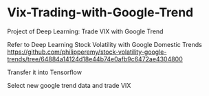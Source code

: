 # Vix-Trading-with-Google-Trend
Project of Deep Learning: Trade VIX with Google Trend

Refer to Deep Learning Stock Volatility with Google Domestic Trends
https://github.com/philipperemy/stock-volatility-google-trends/tree/64884a14124d18e44b74e0afb9c6472ae4304800

Transfer it into Tensorflow

Select new google trend data and trade VIX

